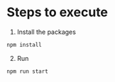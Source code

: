 # Steps to execute

1. Install the packages

```bash
npm install
```

2. Run

```bash
npm run start
```

